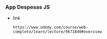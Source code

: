 ### App Despesas JS

* link
    ```
    https://www.udemy.com/course/web-completo/learn/lecture/9671840#overview
    ```